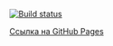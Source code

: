 [![Build status](https://ci.appveyor.com/api/projects/status/3dq05suyl6d9c2rx?svg=true)](https://ci.appveyor.com/project/VladimirFilippov555/ahj-homework6-dnd)


[Сcылка на GitHub Pages](https://vladimirfilippov555.github.io/ahj-homework6-dnd/)


